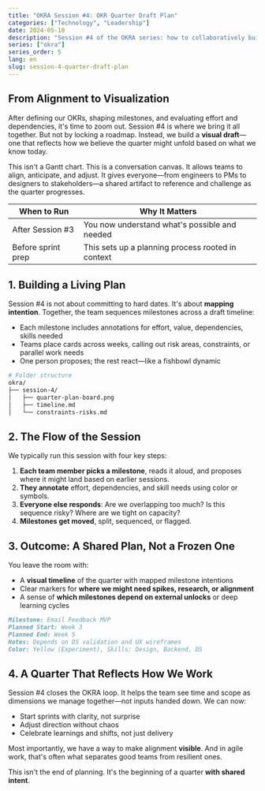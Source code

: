 ```yaml
---
title: "OKRA Session #4: OKR Quarter Draft Plan"
categories: ["Technology", "Leadership"]
date: 2024-05-10
description: "Session #4 of the OKRA series: how to collaboratively build a visual draft plan for the quarter, making alignment visible and actionable."
series: ["okra"]
series_order: 5
lang: en
slug: session-4-quarter-draft-plan
---
```


## From Alignment to Visualization

After defining our OKRs, shaping milestones, and evaluating effort and dependencies, it's time to zoom out. Session #4 is where we bring it all together. But not by locking a roadmap. Instead, we build a **visual draft**—one that reflects how we believe the quarter might unfold based on what we know today.

This isn't a Gantt chart. This is a conversation canvas. It allows teams to align, anticipate, and adjust. It gives everyone—from engineers to PMs to designers to stakeholders—a shared artifact to reference and challenge as the quarter progresses.

| When to Run        | Why It Matters                                    |
| ------------------ | ------------------------------------------------- |
| After Session #3   | You now understand what's possible and needed     |
| Before sprint prep | This sets up a planning process rooted in context |

## 1. Building a Living Plan

Session #4 is not about committing to hard dates. It's about **mapping intention**. Together, the team sequences milestones across a draft timeline:

- Each milestone includes annotations for effort, value, dependencies, skills needed
- Teams place cards across weeks, calling out risk areas, constraints, or parallel work needs
- One person proposes; the rest react—like a fishbowl dynamic

```bash
# Folder structure
okra/
├── session-4/
│   ├── quarter-plan-board.png
│   ├── timeline.md
│   └── constraints-risks.md
```

## 2. The Flow of the Session

We typically run this session with four key steps:

1. **Each team member picks a milestone**, reads it aloud, and proposes where it might land based on earlier sessions.
2. **They annotate** effort, dependencies, and skill needs using color or symbols.
3. **Everyone else responds**: Are we overlapping too much? Is this sequence risky? Where are we tight on capacity?
4. **Milestones get moved**, split, sequenced, or flagged.

## 3. Outcome: A Shared Plan, Not a Frozen One

You leave the room with:

- A **visual timeline** of the quarter with mapped milestone intentions
- Clear markers for **where we might need spikes, research, or alignment**
- A sense of **which milestones depend on external unlocks** or deep learning cycles

```markdown
Milestone: Email Feedback MVP
Planned Start: Week 3
Planned End: Week 5
Notes: Depends on DS validation and UX wireframes
Color: Yellow (Experiment), Skills: Design, Backend, DS
```

## 4. A Quarter That Reflects How We Work

Session #4 closes the OKRA loop. It helps the team see time and scope as dimensions we manage together—not inputs handed down. We can now:

- Start sprints with clarity, not surprise
- Adjust direction without chaos
- Celebrate learnings and shifts, not just delivery

Most importantly, we have a way to make alignment **visible**. And in agile work, that's often what separates good teams from resilient ones.

This isn't the end of planning. It's the beginning of a quarter **with shared intent**.
